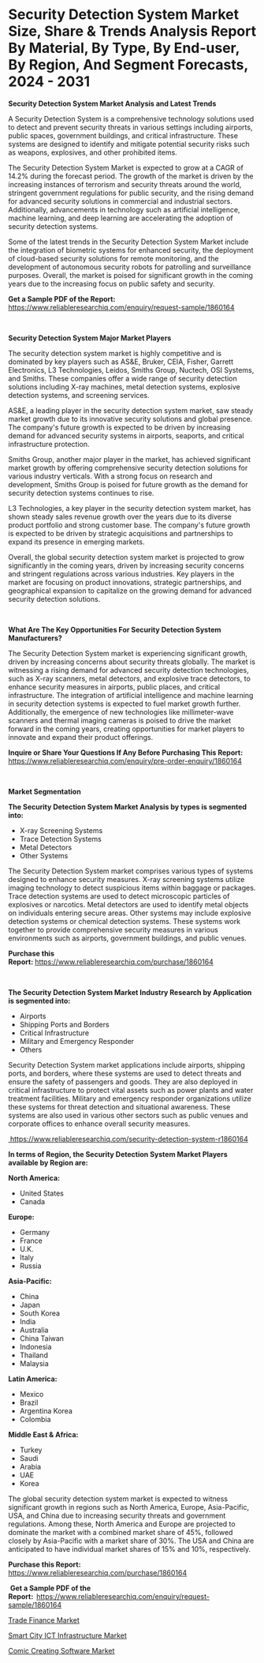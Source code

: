 <p><h1>Security Detection System Market Size, Share & Trends Analysis Report By Material, By Type, By End-user, By Region, And Segment Forecasts, 2024 - 2031</h1></p><p><strong>Security Detection System Market Analysis and Latest Trends</strong></p>
<p><p>A Security Detection System is a comprehensive technology solutions used to detect and prevent security threats in various settings including airports, public spaces, government buildings, and critical infrastructure. These systems are designed to identify and mitigate potential security risks such as weapons, explosives, and other prohibited items.</p><p>The Security Detection System Market is expected to grow at a CAGR of 14.2% during the forecast period. The growth of the market is driven by the increasing instances of terrorism and security threats around the world, stringent government regulations for public security, and the rising demand for advanced security solutions in commercial and industrial sectors. Additionally, advancements in technology such as artificial intelligence, machine learning, and deep learning are accelerating the adoption of security detection systems.</p><p>Some of the latest trends in the Security Detection System Market include the integration of biometric systems for enhanced security, the deployment of cloud-based security solutions for remote monitoring, and the development of autonomous security robots for patrolling and surveillance purposes. Overall, the market is poised for significant growth in the coming years due to the increasing focus on public safety and security.</p></p>
<p><strong>Get a Sample PDF of the Report:&nbsp;</strong> <a href="https://www.reliableresearchiq.com/enquiry/request-sample/1860164">https://www.reliableresearchiq.com/enquiry/request-sample/1860164</a></p>
<p>&nbsp;</p>
<p><strong>Security Detection System Major Market Players</strong></p>
<p><p>The security detection system market is highly competitive and is dominated by key players such as AS&E, Bruker, CEIA, Fisher, Garrett Electronics, L3 Technologies, Leidos, Smiths Group, Nuctech, OSI Systems, and Smiths. These companies offer a wide range of security detection solutions including X-ray machines, metal detection systems, explosive detection systems, and screening services.</p><p>AS&E, a leading player in the security detection system market, saw steady market growth due to its innovative security solutions and global presence. The company's future growth is expected to be driven by increasing demand for advanced security systems in airports, seaports, and critical infrastructure protection.</p><p>Smiths Group, another major player in the market, has achieved significant market growth by offering comprehensive security detection solutions for various industry verticals. With a strong focus on research and development, Smiths Group is poised for future growth as the demand for security detection systems continues to rise.</p><p>L3 Technologies, a key player in the security detection system market, has shown steady sales revenue growth over the years due to its diverse product portfolio and strong customer base. The company's future growth is expected to be driven by strategic acquisitions and partnerships to expand its presence in emerging markets.</p><p>Overall, the global security detection system market is projected to grow significantly in the coming years, driven by increasing security concerns and stringent regulations across various industries. Key players in the market are focusing on product innovations, strategic partnerships, and geographical expansion to capitalize on the growing demand for advanced security detection solutions.</p></p>
<p>&nbsp;</p>
<p><strong>What Are The Key Opportunities For Security Detection System Manufacturers?</strong></p>
<p><p>The Security Detection System market is experiencing significant growth, driven by increasing concerns about security threats globally. The market is witnessing a rising demand for advanced security detection technologies, such as X-ray scanners, metal detectors, and explosive trace detectors, to enhance security measures in airports, public places, and critical infrastructure. The integration of artificial intelligence and machine learning in security detection systems is expected to fuel market growth further. Additionally, the emergence of new technologies like millimeter-wave scanners and thermal imaging cameras is poised to drive the market forward in the coming years, creating opportunities for market players to innovate and expand their product offerings.</p></p>
<p><strong>Inquire or Share Your Questions If Any Before Purchasing This Report:</strong> <a href="https://www.reliableresearchiq.com/enquiry/pre-order-enquiry/1860164">https://www.reliableresearchiq.com/enquiry/pre-order-enquiry/1860164</a></p>
<p>&nbsp;</p>
<p><strong>Market Segmentation</strong></p>
<p><strong>The Security Detection System Market Analysis by types is segmented into:</strong></p>
<p><ul><li>X-ray Screening Systems</li><li>Trace Detection Systems</li><li>Metal Detectors</li><li>Other Systems</li></ul></p>
<p><p>The Security Detection System market comprises various types of systems designed to enhance security measures. X-ray screening systems utilize imaging technology to detect suspicious items within baggage or packages. Trace detection systems are used to detect microscopic particles of explosives or narcotics. Metal detectors are used to identify metal objects on individuals entering secure areas. Other systems may include explosive detection systems or chemical detection systems. These systems work together to provide comprehensive security measures in various environments such as airports, government buildings, and public venues.</p></p>
<p><strong>Purchase this Report:&nbsp;</strong><a href="https://www.reliableresearchiq.com/purchase/1860164">https://www.reliableresearchiq.com/purchase/1860164</a></p>
<p>&nbsp;</p>
<p><strong>The Security Detection System Market Industry Research by Application is segmented into:</strong></p>
<p><ul><li>Airports</li><li>Shipping Ports and Borders</li><li>Critical Infrastructure</li><li>Military and Emergency Responder</li><li>Others</li></ul></p>
<p><p>Security Detection System market applications include airports, shipping ports, and borders, where these systems are used to detect threats and ensure the safety of passengers and goods. They are also deployed in critical infrastructure to protect vital assets such as power plants and water treatment facilities. Military and emergency responder organizations utilize these systems for threat detection and situational awareness. These systems are also used in various other sectors such as public venues and corporate offices to enhance overall security measures.</p></p>
<p><a href="https://www.reliableresearchiq.com/security-detection-system-r1860164">&nbsp;https://www.reliableresearchiq.com/security-detection-system-r1860164</a></p>
<p><strong>In terms of Region, the Security Detection System Market Players available by Region are:</strong></p>
<p>
    <p> <strong> North America: </strong>
        <ul>
            <li>United States</li>
            <li>Canada</li>
        </ul>
        </p> 
    <p> <strong> Europe: </strong>
        <ul>
            <li>Germany</li>
            <li>France</li>
            <li>U.K.</li>
            <li>Italy</li>
            <li>Russia</li>
        </ul>
        </p> 
    <p> <strong> Asia-Pacific: </strong>
        <ul>
            <li>China</li>
            <li>Japan</li>
            <li>South Korea</li>
            <li>India</li>
            <li>Australia</li>
            <li>China Taiwan</li>
            <li>Indonesia</li>
            <li>Thailand</li>
            <li>Malaysia</li>
        </ul>
        </p> 
    <p> <strong> Latin America: </strong>
        <ul>
            <li>Mexico</li>
            <li>Brazil</li>
            <li>Argentina Korea</li>
            <li>Colombia</li>
        </ul>
        </p> 
    <p> <strong> Middle East & Africa: </strong>
        <ul>
            <li>Turkey</li>
            <li>Saudi</li>
            <li>Arabia</li>
            <li>UAE</li>
            <li>Korea</li>
        </ul>
    </p>
    </p>
<p><p>The global security detection system market is expected to witness significant growth in regions such as North America, Europe, Asia-Pacific, USA, and China due to increasing security threats and government regulations. Among these, North America and Europe are projected to dominate the market with a combined market share of 45%, followed closely by Asia-Pacific with a market share of 30%. The USA and China are anticipated to have individual market shares of 15% and 10%, respectively.</p></p>
<p><strong>Purchase this Report: </strong><a href="https://www.reliableresearchiq.com/purchase/1860164">https://www.reliableresearchiq.com/purchase/1860164</a></p>
<p>&nbsp;<strong>Get a Sample PDF of the Report:&nbsp;&nbsp;</strong><a href="https://www.reliableresearchiq.com/enquiry/request-sample/1860164">https://www.reliableresearchiq.com/enquiry/request-sample/1860164</a></p>
<p><strong></strong></p>
<p><p><a href="https://github.com/FredaSauer/Market-Research-Report-List-1/blob/main/trade-finance-market.md">Trade Finance Market</a></p><p><a href="https://github.com/kishanagarner91/Market-Research-Report-List-1/blob/main/smart-city-ict-infrastructure-market.md">Smart City ICT Infrastructure Market</a></p><p><a href="https://github.com/hrhzhypq19/Market-Research-Report-List-1/blob/main/comic-creating-software-market.md">Comic Creating Software Market</a></p></p>